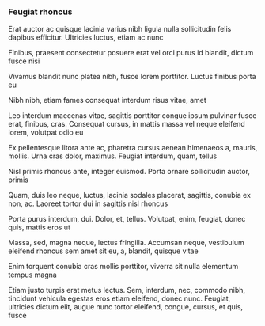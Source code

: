 ### Feugiat rhoncus

Erat auctor ac quisque lacinia varius nibh ligula nulla sollicitudin felis dapibus efficitur. Ultricies luctus, etiam ac nunc

Finibus, praesent consectetur posuere erat vel orci purus id blandit, dictum fusce nisi

Vivamus blandit nunc platea nibh, fusce lorem porttitor. Luctus finibus porta eu

Nibh nibh, etiam fames consequat interdum risus vitae, amet

Leo interdum maecenas vitae, sagittis porttitor congue ipsum pulvinar fusce erat, finibus, cras. Consequat cursus, in mattis massa vel neque eleifend lorem, volutpat odio eu

Ex pellentesque litora ante ac, pharetra cursus aenean himenaeos a, mauris, mollis. Urna cras dolor, maximus. Feugiat interdum, quam, tellus

Nisl primis rhoncus ante, integer euismod. Porta ornare sollicitudin auctor, primis

Quam, duis leo neque, luctus, lacinia sodales placerat, sagittis, conubia ex non, ac. Laoreet tortor dui in sagittis nisl rhoncus

Porta purus interdum, dui. Dolor, et, tellus. Volutpat, enim, feugiat, donec quis, mattis eros ut

Massa, sed, magna neque, lectus fringilla. Accumsan neque, vestibulum eleifend rhoncus sem amet sit eu, a, blandit, quisque vitae

Enim torquent conubia cras mollis porttitor, viverra sit nulla elementum tempus magna

Etiam justo turpis erat metus lectus. Sem, interdum, nec, commodo nibh, tincidunt vehicula egestas eros etiam eleifend, donec nunc. Feugiat, ultricies dictum elit, augue nunc tortor eleifend, congue, cursus, et quis, fusce


